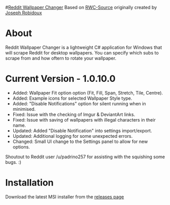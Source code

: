 #[Reddit Wallpaper Changer](https://www.reddit.com/r/rwallpaperchanger/)
Based on [RWC-Source](https://github.com/JosephRobidoux/RWC-Source) originally created by [Joseph Robidoux](https://github.com/JosephRobidoux)

# About
Reddit Wallpaper Changer is a lightweight C# application for Windows that will scrape Reddit for desktop wallpapers. You can specify which subs to scrape from and how oftern to rotate your wallpaper.

# Current Version - 1.0.10.0
- Added: Wallpaper Fit option option (Fit, Fill, Span, Stretch, Tile, Centre).
- Added: Example icons for selected Wallpaper Style type. 
- Added: "Disable Notifications" option for silent running when in minimised. 
- Fixed: Issue with the checking of Imgur & DeviantArt links.
- Fixed: Issue with saving of wallpapers with illegal characters in their name. 
- Updated: Added "Disable Notification" into settings import/export.
- Updated: Additional logging for some unexpected errors. 
- Changed: Small UI change to the Settings panel to allow for new options. 

Shoutout to Reddit user /u/padrino257 for assisting with the squishing some bugs. :)

# Installation
Download the latest MSI installer from the [releases page](https://github.com/Rawns/Reddit-Wallpaper-Changer/releases)
